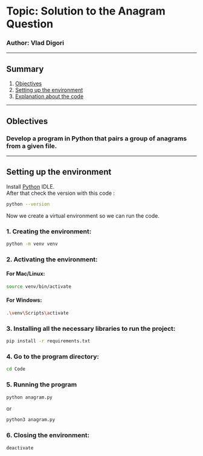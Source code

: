 

# Topic: Solution to the Anagram Question
### Author: Vlad Digori

---
## Summary
1. [Objectives](#objectives)
2. [Setting up the environment](#setting-up-the-environment)
3. [Explanation about the code](https://github.com/glemiu6/Anagram/blob/master/Code/Explanation%20about%20the%20code.md)


---
## Oblectives
### Develop a program in Python that pairs a group of anagrams from a given file.

---

## Setting up the environment
Install [Python](https://www.python.org/downloads/) IDLE.  
After that check the version with this code :
```bash
python --version
```
Now we create a virtual environment so we can run the code.  

### 1. Creating the environment:
```bash
python -m venv venv
```
### 2. Activating the environment:
#### For Mac/Linux:

```bash
source venv/bin/activate
```
#### For Windows:
```bash
.\venv\Scripts\activate
```
### 3. Installing all the necessary libraries to run the project:
```bash
pip install -r requirements.txt
```
### 4. Go to the program directory:
```bash
cd Code
```
### 5. Running the program
```bash
python anagram.py
```
or
```bash
python3 anagram.py
```
### 6. Closing the environment:
```bash
deactivate
```

